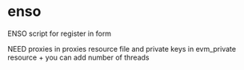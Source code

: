 # enso
ENSO script for register in form



NEED proxies in proxies resource file and private keys in evm_private resource + you can add number of threads

